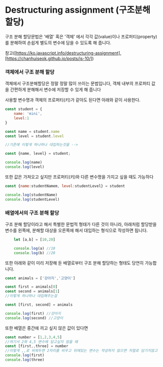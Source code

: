 # Destructuring assignment (구조분해 할당)

구조 분해 할당문법은 '배열' 혹은 '객체' 에서 각각  값(value)이나 프로퍼티(property) 를 
분해하여 손쉽게 별도의 변수에 담을 수 있도록 해 줍니다.

참고([https://ko.javascript.info/destructuring-assignment],[https://chanhuiseok.github.io/posts/js-10/])


### 객체에서 구조 분해 할당

객체에서 구조분해할당은 정말 정말 많이 쓰이는 문법입니다, 객체 내부의 프로퍼티 값을 간편하게 분해해서 
변수에 저장할 수 있게 해 줍니다 

사용할 변수명과 객체의 프로퍼티(키)가 같아도 된다면 아래와 같이 사용한다.
```javascript 
const student = {
    name: 'mini',
    level:1
}

const name = student.name
const level = student.level

//기존에 이렇게 하나하나 대입하는것을 -->

const {name, level} = student;

console.log(name)
console.log(level)
```
또한 값은 가져오고 싶지만 프로퍼티(키)와 다른 변수명을 가지고 싶을 때도 가능하다 

```javascript
const {name:studentNamem, level:studentLevel} = student

console.log(studentName)
console.log(studentLevel)

```


### 배열에서의 구조 분해 할당 

구조 분해 할당이라고 해서 특별한 문법적 형태가 다른 것이 아니라, 아래처럼 할당받을 변수를 왼쪽에, 분해할 대상을 오른쪽에 해서
대입하는 형식으로 작성하면 됩니다.

```javascript
    let [a,b] = [10,20]

    console.log(a) //10
    console.log(b) //20
```

또한 아래와 같이 미리 저장해 둔 배열로부터 구조 분해 할당하는 형태도 당연히 가능합니다.

```javascript
const animals = ['강아지','고양이']

const first = animals[0]
const second = animals[1]
//이렇게 하나하나 대입해주는걸 

const [first, second] = animals

console.log(first) //강아지
console.log(second) //고양이
```
또한 배열은 중간에 끼고 싶지 않은 값이 있다면

```javascript
const number = [1,2,3,4,5]
//여기서 2와 4,5 변수에 담고싶지 않을 때
const [first,,three] = number
//이렇게 ,,로 비워두면 2자리를 비우고 뒤에있는 변수는 작성하지 않으면 저절로 담기지않고 누락된다
console.log(first)
console.log(three)
```